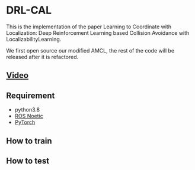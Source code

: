 # DRL-CAL
This is the implementation of the paper Learning to Coordinate with Localization: 
Deep Reinforcement Learning based Collision Avoidance with LocalizabilityLearning.

We first open source our modified AMCL, the rest of the code will be released after it is refactored.
## [Video](https://youtu.be/RCdr61B0WVc)
## Requirement
- python3.8
- [ROS Noetic](http://wiki.ros.org/noetic)
- [PyTorch](http://pytorch.org/)

## How to train
## How to test